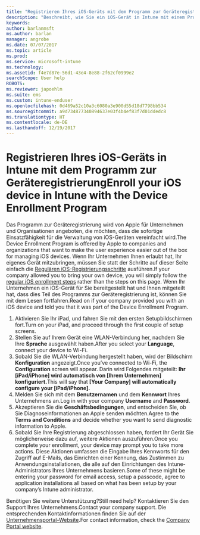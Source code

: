 ```yaml
---
title: "Registrieren Ihres iOS-Geräts mit dem Programm zur Geräteregistrierung | Microsoft-Dokumentation"
description: "Beschreibt, wie Sie ein iOS-Gerät in Intune mit einem Programm zur Geräteregistrierung registrieren"
keywords: 
author: barlanmsft
ms.author: barlan
manager: angrobe
ms.date: 07/07/2017
ms.topic: article
ms.prod: 
ms.service: microsoft-intune
ms.technology: 
ms.assetid: f4e7d87e-56d1-43e4-8e88-2f62cf0999e2
searchScope: User help
ROBOTS: 
ms.reviewer: japoehlm
ms.suite: ems
ms.custom: intune-enduser
ms.openlocfilehash: 0d469a52c10a3c6080a3e900d55d18d7798bb534
ms.sourcegitcommit: a9d734877340894637e03f4b4ef83f7d01ddedc8
ms.translationtype: HT
ms.contentlocale: de-DE
ms.lasthandoff: 12/19/2017
---
```

# <a name="enroll-your-ios-device-in-intune-with-the-device-enrollment-program"></a><span data-ttu-id="d3744-103">Registrieren Ihres iOS-Geräts in Intune mit dem Programm zur Geräteregistrierung</span><span class="sxs-lookup"><span data-stu-id="d3744-103">Enroll your iOS device in Intune with the Device Enrollment Program</span></span>

<span data-ttu-id="d3744-104">Das Programm zur Geräteregistrierung wird von Apple für Unternehmen und Organisationen angeboten, die möchten, dass die sofortige Einsatzfähigkeit für die Verwaltung von iOS-Geräten vereinfacht wird.</span><span class="sxs-lookup"><span data-stu-id="d3744-104">The Device Enrollment Program is offered by Apple to companies and organizations that want to make the user experience easier out of the box for managing iOS devices.</span></span> <span data-ttu-id="d3744-105">Wenn Ihr Unternehmen Ihnen erlaubt hat, Ihr eigenes Gerät mitzubringen, müssen Sie statt der Schritte auf dieser Seite einfach die [Regulären iOS-Registrierungsschritte](enroll-your-device-in-intune-ios.md) ausführen.</span><span class="sxs-lookup"><span data-stu-id="d3744-105">If your company allowed you to bring your own device, you will simply follow the [regular iOS enrollment steps](enroll-your-device-in-intune-ios.md) rather than the steps on this page.</span></span> <span data-ttu-id="d3744-106">Wenn Ihr Unternehmen ein iOS-Gerät für Sie bereitgestellt hat und Ihnen mitgeteilt hat, dass dies Teil des Programms zur Geräteregistrierung ist, können Sie mit dem Lesen fortfahren.</span><span class="sxs-lookup"><span data-stu-id="d3744-106">Read on if your company provided you with an iOS device and told you that it was part of the Device Enrollment Program.</span></span>

1.  <span data-ttu-id="d3744-107">Aktivieren Sie Ihr iPad, und fahren Sie mit den ersten Setupbildschirmen fort.</span><span class="sxs-lookup"><span data-stu-id="d3744-107">Turn on your iPad, and proceed through the first couple of setup screens.</span></span>
2.  <span data-ttu-id="d3744-108">Stellen Sie auf Ihrem Gerät eine WLAN-Verbindung her, nachdem Sie Ihre **Sprache** ausgewählt haben.</span><span class="sxs-lookup"><span data-stu-id="d3744-108">After you select your **Language**, connect your device to Wi-Fi.</span></span>
3.  <span data-ttu-id="d3744-109">Sobald Sie die WLAN-Verbindung hergestellt haben, wird der Bildschirm **Konfiguration** angezeigt.</span><span class="sxs-lookup"><span data-stu-id="d3744-109">Once you’ve connected to Wi-Fi, the **Configuration** screen will appear.</span></span> <span data-ttu-id="d3744-110">Darin wird Folgendes mitgeteilt: **Ihr [iPad/iPhone] wird automatisch von [Ihrem Unternehmen] konfiguriert.**</span><span class="sxs-lookup"><span data-stu-id="d3744-110">This will say that **[Your Company] will automatically configure your [iPad/iPhone].**</span></span>
4.  <span data-ttu-id="d3744-111">Melden Sie sich mit dem **Benutzernamen** und dem **Kennwort** Ihres Unternehmens an.</span><span class="sxs-lookup"><span data-stu-id="d3744-111">Log in with your company **Username** and **Password**.</span></span>
5.  <span data-ttu-id="d3744-112">Akzeptieren Sie die **Geschäftsbedingungen**, und entscheiden Sie, ob Sie Diagnoseinformationen an Apple senden möchten.</span><span class="sxs-lookup"><span data-stu-id="d3744-112">Agree to the **Terms and Conditions** and decide whether you want to send diagnostic information to Apple.</span></span>
6.  <span data-ttu-id="d3744-113">Sobald Sie Ihre Registrierung abgeschlossen haben, fordert Ihr Gerät Sie möglicherweise dazu auf, weitere Aktionen auszuführen.</span><span class="sxs-lookup"><span data-stu-id="d3744-113">Once you complete your enrollment, your device may prompt you to take more actions.</span></span> <span data-ttu-id="d3744-114">Diese Aktionen umfassen die Eingabe Ihres Kennworts für den Zugriff auf E-Mails, das Einrichten einer Kennung, das Zustimmen zu Anwendungsinstallationen, die alle auf den Einrichtungen des Intune-Administrators Ihres Unternehmens basieren.</span><span class="sxs-lookup"><span data-stu-id="d3744-114">Some of these might be entering your password for email access, setup a passcode, agree to application installations all based on what has been setup by your company’s Intune administrator.</span></span>

<span data-ttu-id="d3744-115">Benötigen Sie weitere Unterstützung?</span><span class="sxs-lookup"><span data-stu-id="d3744-115">Still need help?</span></span> <span data-ttu-id="d3744-116">Kontaktieren Sie den Support Ihres Unternehmens.</span><span class="sxs-lookup"><span data-stu-id="d3744-116">Contact your company support.</span></span> <span data-ttu-id="d3744-117">Die entsprechenden Kontaktinformationen finden Sie auf der [Unternehmensportal-Website](https://portal.manage.microsoft.com#HelpDeskDialog).</span><span class="sxs-lookup"><span data-stu-id="d3744-117">For contact information, check the [Company Portal website](https://portal.manage.microsoft.com#HelpDeskDialog).</span></span>
